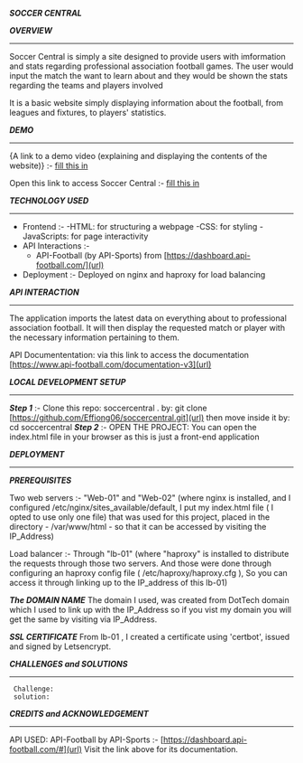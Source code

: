 ***SOCCER CENTRAL***


***OVERVIEW***
_______________________________________________

Soccer Central is simply a site designed to provide users with imformation and stats regarding professional association football games. The user would input the match the want to learn about and they would be shown the stats regarding the teams and players involved

It is a basic website simply displaying information about the football, from leagues and fixtures, to players' statistics. 
  
 ***DEMO***
 ______________________________________________
 {A link to a demo video (explaining and displaying the contents of the website)} :- [fill this in](url)
 
 Open this link to access Soccer Central :- [fill this in](url)
 
 ***TECHNOLOGY USED***
 ______________________________________________
 - Frontend :-
      -HTML: for structuring a webpage
      -CSS: for styling
      -JavaScripts: for page interactivity
- API Interactions :-
     - API-Football (by API-Sports) from [https://dashboard.api-football.com/](url)
- Deployment :-
    Deployed on nginx and haproxy for load balancing

***API INTERACTION***
______________________________________________
The application imports the latest data on everything about to professional association football. It will then display the requested match or player with  the necessary information pertaining to them.

API Documententation: via this link to access the documentation [https://www.api-football.com/documentation-v3](url)

***LOCAL DEVELOPMENT SETUP***
_____________________________________________

 ***Step 1*** :- 
  Clone this repo: soccercentral .
   by: git clone [https://github.com/Effiong06/soccercentral.git](url)
   then move inside it by: cd soccercentral 
 ***Step 2*** :-
   OPEN THE PROJECT:
     You can open the index.html file in your browser as this is just a front-end application

***DEPLOYMENT***
_____________________________________________
***PREREQUISITES***

Two web servers :-
"Web-01" and "Web-02" (where nginx is installed, and I configured /etc/nginx/sites_available/default, I put my index.html file ( I opted to use only one file) that was used for this project, placed in the directory - /var/www/html - so that it can be accessed by visiting the IP_Address)
    
Load balancer :-
  Through "lb-01" (where "haproxy" is installed to distribute the requests through those two servers. And those were done through configuring an haproxy config file ( /etc/haproxy/haproxy.cfg ), So you can access it through linking up to the IP_address of this lb-01)
  
***The DOMAIN NAME***
The domain I used, was created from DotTech domain which I used to link up with the IP_Address so if you vist my domain you will get the same by visiting via IP_Address.
    
***SSL CERTIFICATE***
From lb-01 , I created a certificate using 'certbot', issued and signed by Letsencrypt.
    
***CHALLENGES and SOLUTIONS***
_______________________________________________

     Challenge: 
     solution: 

***CREDITS and ACKNOWLEDGEMENT***
_______________________________________________

API USED: API-Football by API-Sports :- 
  [https://dashboard.api-football.com/#](url)
Visit the link above for its documentation.
    
